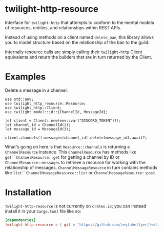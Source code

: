 <!-- cargo-sync-readme start -->

# twilight-http-resource

Interface for `twilight-http` that attempts to conform to the mental models
of resources, entities, and relationships within REST APIs.

Instead of using methods on a client named `delete_ban`, this library allows
you to model structure based on the relationship of the ban to the guild.

Internally resource calls are simply calling their `twilight-http` Client
equivalents and return the builders that are in turn returned by the Client.

# Examples

Delete a message in a channel:

```rust,no_run
use std::env;
use twilight_http_resource::Resource;
use twilight_http::Client;
use twilight_model::id::{ChannelId, MessageId};

let client = Client::new(env::var("DISCORD_TOKEN")?);
let channel_id = ChannelId(1);
let message_id = MessageId(2);

client.channels().messages(channel_id).delete(message_id).await?;
```

What's going on here is that `Resource::channels` is returning a
`ChannelResource` instance. This `ChannelResource` has methods like
`get``ChannelResource::get` for getting a channel by ID or
`ChannelResource::messages` to retrieve a resource for working
with the relationship of messages. `ChannelMessageResource` in turn
contains methods like `list``ChannelMessageResource::list` or
`ChannelMessageResource::post`.

# Installation

`twilight-http-resource` is not currently on `crates.io`; you can instead
install it in your `Cargo.toml` file like so:

```toml
[dependencies]
twilight-http-resource = { git = "https://github.com/zeylahellyer/twilight-http-resource" }
```

<!-- cargo-sync-readme end -->
